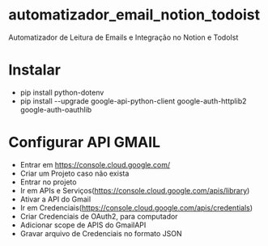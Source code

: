 # automatizador_email_notion_todoist
Automatizador de Leitura de Emails e Integração no Notion e TodoIst

# Instalar

- pip install python-dotenv
- pip install --upgrade google-api-python-client google-auth-httplib2 google-auth-oauthlib

# Configurar API GMAIL

- Entrar em https://console.cloud.google.com/
- Criar um Projeto caso não exista
- Entrar no projeto
- Ir em APIs e Serviços(https://console.cloud.google.com/apis/library)
- Ativar a API do Gmail
- Ir em Credenciais(https://console.cloud.google.com/apis/credentials)
- Criar Credenciais de OAuth2, para computador
- Adicionar scope de APIS do GmailAPI
- Gravar arquivo de Credenciais no formato JSON
